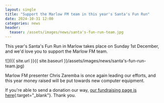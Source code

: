 ```yaml
---
layout: single
title: "Support the Marlow FM team in this year's Santa's Fun Run"
date: 2024-10-31 12:00
categories: news
header:
  teaser: /assets/images/news/santa's-fun-run-team.jpg
---
```


This year's Santa's Fun Run in Marlow takes place on Sunday 1st December, and we'd love you to support the Marlow FM team.

![]({{ site.url }}{{ site.baseurl }}/assets/images/news/santa's-fun-run-team.jpg)

Marlow FM presenter Chris Zaremba is once again leading our efforts, and this year money raised will be put towards new computer equipment.

If you're able to send a donation our way, [our fundraising page is here](https://justgiving.com/crowdfunding/marlowfm-santarun){:target="\_blank"}. Thank you.
